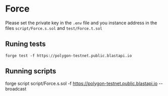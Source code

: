 # Force

Please set the private key in the `.env` file and you instance address in the files `script/Force.s.sol` and `test/Force.t.sol`

## Runing tests

`forge test -f https://polygon-testnet.public.blastapi.io`

## Running scripts

forge script script/Force.s.sol -f https://polygon-testnet.public.blastapi.io --broadcast
